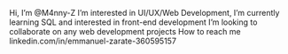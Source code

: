 Hi, I’m @M4nny-Z I’m interested in UI/UX/Web Development, 
I’m currently learning SQL and interested in front-end development 
I’m looking to collaborate on any web development projects 
How to reach me linkedin.com/in/emmanuel-zarate-360595157 


